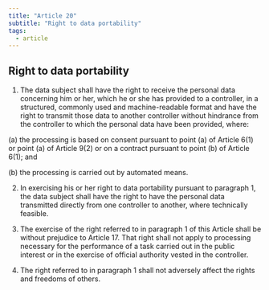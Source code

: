 ```yaml
---
title: "Article 20"
subtitle: "Right to data portability"
tags:
  - article
---
```

## Right to data portability

1. The data subject shall have the right to receive the personal data concerning him or her, which he or she has provided to a controller, in a structured, commonly used and machine-readable format and have the right to transmit those data to another controller without hindrance from the controller to which the personal data have been provided, where:

(a) the processing is based on consent pursuant to point (a) of Article 6(1) or point (a) of Article 9(2) or on a contract pursuant to point (b) of Article 6(1); and

(b) the processing is carried out by automated means.

2. In exercising his or her right to data portability pursuant to paragraph 1, the data subject shall have the right to have the personal data transmitted directly from one controller to another, where technically feasible.

3. The exercise of the right referred to in paragraph 1 of this Article shall be without prejudice to Article 17. That right shall not apply to processing necessary for the performance of a task carried out in the public interest or in the exercise of official authority vested in the controller.

4. The right referred to in paragraph 1 shall not adversely affect the rights and freedoms of others.
